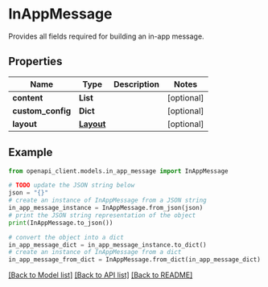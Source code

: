 # InAppMessage

Provides all fields required for building an in-app message.

## Properties

Name | Type | Description | Notes
------------ | ------------- | ------------- | -------------
**content** | **List** |  | [optional] 
**custom_config** | **Dict** |  | [optional] 
**layout** | [**Layout**](Layout.md) |  | [optional] 

## Example

```python
from openapi_client.models.in_app_message import InAppMessage

# TODO update the JSON string below
json = "{}"
# create an instance of InAppMessage from a JSON string
in_app_message_instance = InAppMessage.from_json(json)
# print the JSON string representation of the object
print(InAppMessage.to_json())

# convert the object into a dict
in_app_message_dict = in_app_message_instance.to_dict()
# create an instance of InAppMessage from a dict
in_app_message_from_dict = InAppMessage.from_dict(in_app_message_dict)
```
[[Back to Model list]](../README.md#documentation-for-models) [[Back to API list]](../README.md#documentation-for-api-endpoints) [[Back to README]](../README.md)


